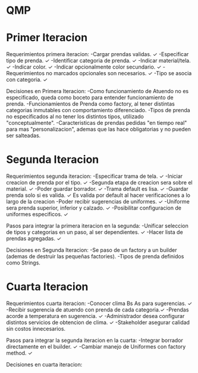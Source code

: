 # QMP

# Primer Iteracion
Requerimientos primera iteracion:
    -Cargar prendas validas. ✓
    -Especificar tipo de prenda.  ✓
    -Identificar categoria de prenda. ✓
    -Indicar material/tela. ✓
    -Indicar color. ✓
    -Indicar opcionalmente color secundario. ✓
    -Requerimientos no marcados opcionales son necesarios. ✓
    -Tipo se asocia con categoria. ✓

Decisiones en Primera Iteracion:
    -Como funcionamiento de Atuendo no es especificado, queda como boceto para entender funcionamiento de prenda.
    -Funcionamientos de Prenda como factory, al tener distintas categorias inmutables con comportamiento diferenciado.
    -Tipos de prenda no especificados al no tener los distintos tipos, utilizado "conceptualmente".
    -Caracteristicas de prendas pedidas "en tiempo real" para mas "personalizacion", ademas que las hace obligatorias y no pueden ser salteadas.

# Segunda Iteracion
Requerimientos segunda iteracion:
    -Especificar trama de tela. ✓
    -Iniciar creacion de prenda por el tipo. ✓
    -Segunda etapa de creacion sera sobre el material. ✓
    -Poder guardar borrador. ✓
    -Trama default es lisa. ✓
    -Guardar prenda solo si es valida. ✓ Es valida por default al hacer verificaciones a lo largo de la creacion
    -Poder recibir sugerencias de uniformes. ✓
    -Uniforme sera prenda superior, inferior y calzado. ✓
    -Posibilitar configuracion de uniformes especificos. ✓

Pasos para integrar la primera iteracion en la segunda:
    -Unificar seleccion de tipos y categorias en un paso, al ser dependientes. ✓
    -Hacer lista de prendas agregadas. ✓

Decisiones en Segunda Iteracion:
    -Se paso de un factory a un builder (ademas de destruir las pequeñas factories).
    -Tipos de prenda definidos como Strings.

# Cuarta Iteracion
Requerimientos cuarta iteracion:
    -Conocer clima Bs As para sugerencias. ✓
    -Recibir sugerencia de atuendo con prenda de cada categoria.✓
    -Prendas acorde a temperatura en sugerencia. ✓
    -Administrador desea configurar distintos servicios de obtencion de clima. ✓
    -Stakeholder asegurar calidad sin costos innecesarios.

Pasos para integrar la segunda iteracion en la cuarta:
    -Integrar borrador directamente en el builder. ✓
    -Cambiar manejo de Uniformes con factory method. ✓

Decisiones en cuarta iteracion:
